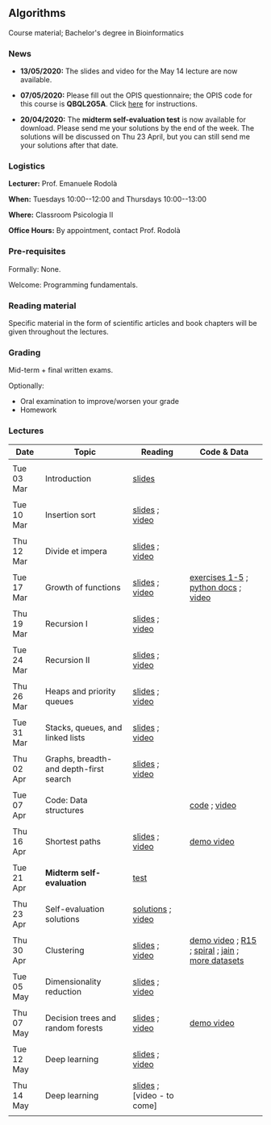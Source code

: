 ## Algorithms

Course material; Bachelor's degree in Bioinformatics

### News

- **13/05/2020:** The slides and video for the May 14 lecture are now available.

- **07/05/2020:** Please fill out the OPIS questionnaire; the OPIS code for this course is **QBQL2G5A**. Click [here](https://www.uniroma1.it/sites/default/files/field_file_allegati/vadevecum_opis_eng_27_11_2018_002_modalita_compatibilita.pdf) for instructions.

- **20/04/2020:** The **midterm self-evaluation test** is now available for download. Please send me your solutions by the end of the week. The solutions will be discussed on Thu 23 April, but you can still send me your solutions after that date.

### Logistics

**Lecturer:** Prof. Emanuele Rodolà

**When:** Tuesdays 10:00--12:00 and Thursdays 10:00--13:00

**Where:** Classroom Psicologia II

**Office Hours:** By appointment, contact Prof. Rodolà

### Pre-requisites

Formally: None. 

Welcome: Programming fundamentals.

### Reading material

Specific material in the form of scientific articles and book chapters will be given throughout the lectures.

### Grading

Mid-term + final written exams.

Optionally:

- Oral examination to improve/worsen your grade
- Homework

### Lectures

**Date** | **Topic** | **Reading** | **Code & Data**
------------ | ------------- | ------------ | ------------
| | |
Tue 03 Mar | Introduction | [slides](https://github.com/erodola/Alg-s2-2020/raw/master/01_intro/01-intro.pdf) | 
| | |
Tue 10 Mar | Insertion sort | [slides](https://github.com/erodola/Alg-s2-2020/raw/master/02_sort/02-sort.pdf) ; [video](https://www.youtube.com/watch?v=cTkeurumKrw) | 
| | |
Thu 12 Mar | Divide et impera | [slides](https://github.com/erodola/Alg-s2-2020/raw/master/03_divide/03-divide.pdf) ; [video](https://www.youtube.com/watch?v=i8l6wN4uaJ8) | 
| | |
Tue 17 Mar | Growth of functions | [slides](https://github.com/erodola/Alg-s2-2020/raw/master/04_growth/04-growth.pdf) ; [video](https://www.youtube.com/watch?v=xzm26NJKwzE) | [exercises 1-5](https://github.com/erodola/Alg-s2-2020/raw/master/04_growth/ex1-5.zip) ; [python docs](https://docs.python.org/3/) ; [video](https://www.youtube.com/watch?v=UPgw7np3YhY)
| | |
Thu 19 Mar | Recursion I | [slides](https://github.com/erodola/Alg-s2-2020/raw/master/05_recur1/05-recur1.pdf) ; [video](https://www.youtube.com/watch?v=X2b2-V1LM8A) | 
| | |
Tue 24 Mar | Recursion II | [slides](https://github.com/erodola/Alg-s2-2020/raw/master/06_recur2/06-recur2.pdf) ; [video](https://www.youtube.com/watch?v=WTrCjeswvnk) | 
| | |
Thu 26 Mar | Heaps and priority queues | [slides](https://github.com/erodola/Alg-s2-2020/raw/master/07_heap/07-heap.pdf) ; [video](https://www.youtube.com/watch?v=Q75KRgj6sMo) | 
| | |
Tue 31 Mar | Stacks, queues, and linked lists | [slides](https://github.com/erodola/Alg-s2-2020/raw/master/08_stack/08-stack.pdf) ; [video](https://www.youtube.com/watch?v=amirgeWSPR0) | 
| | |
Thu 02 Apr | Graphs, breadth- and depth-first search | [slides](https://github.com/erodola/Alg-s2-2020/raw/master/09_graphs/09-graphs.pdf) ; [video](https://www.youtube.com/watch?v=Le1AmPm7wXA) | 
| | |
Tue 07 Apr | Code: Data structures |  | [code](https://github.com/erodola/Alg-s2-2020/raw/master/08_stack/ex.zip) ; [video](https://www.youtube.com/watch?v=6HQsXSWgLC8)
| | |
Thu 16 Apr | Shortest paths | [slides](https://github.com/erodola/Alg-s2-2020/raw/master/10_paths/10-paths.pdf) ; [video](https://www.youtube.com/watch?v=jyJGof3znP0) | [demo video](https://www.youtube.com/watch?v=8mwJYCf70wk)
| | |
Tue 21 Apr | **Midterm self-evaluation** | [test](https://github.com/erodola/Alg-s2-2020/raw/master/midterm/sheet.pdf) | 
| | |
Thu 23 Apr | Self-evaluation solutions | [solutions](https://github.com/erodola/Alg-s2-2020/raw/master/midterm/solutions.pdf) ; [video](https://youtu.be/EieNzgmqWwE) | 
| | |
Thu 30 Apr | Clustering | [slides](https://github.com/erodola/Alg-s2-2020/raw/master/11_cluster/11-cluster.pdf) ; [video](https://www.youtube.com/watch?v=nsvDGVHKJq0) | [demo video](https://www.youtube.com/watch?v=9IGa01BtZQQ) ; [R15](http://cs.joensuu.fi/sipu/datasets/R15.txt) ; [spiral](http://cs.joensuu.fi/sipu/datasets/spiral.txt) ; [jain](http://cs.joensuu.fi/sipu/datasets/jain.txt) ; [more datasets](http://cs.joensuu.fi/sipu/datasets/)
| | |
Tue 05 May | Dimensionality reduction | [slides](https://github.com/erodola/Alg-s2-2020/raw/master/12_mdspca/12-mdspca.pdf) ; [video](https://www.youtube.com/watch?v=S93BJH-c4cw) | 
| | |
Thu 07 May | Decision trees and random forests | [slides](https://github.com/erodola/Alg-s2-2020/raw/master/13_decision/13-decision.pdf) ; [video](https://youtu.be/kSZcGSnppWg) | [demo video](https://youtu.be/quUswhzScTU)
| | |
Tue 12 May | Deep learning | [slides](https://github.com/erodola/Alg-s2-2020/raw/master/14_deep/14-deep.pdf) ; [video](https://youtu.be/3wZk8NSx_6o) | 
| | |
Thu 14 May | Deep learning | [slides](https://github.com/erodola/Alg-s2-2020/raw/master/15_spectral/15-spectral.pdf) ; [video - to come] | 
| | |
